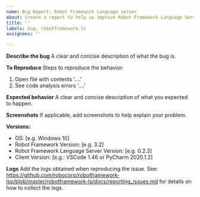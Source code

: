 ```yaml
---
name: Bug Report: Robot Framework Language server
about: Create a report to help us improve Robot Framework Language Server
title: ''
labels: bug, robotframework-ls
assignees: ''

---
```


**Describe the bug**
A clear and concise description of what the bug is.

**To Reproduce**
Steps to reproduce the behavior:
1. Open file with contents '....'
2. See code analysis errors '....'

**Expected behavior**
A clear and concise description of what you expected to happen.

**Screenshots**
If applicable, add screenshots to help explain your problem.

**Versions:**
 - OS: [e.g. Windows 10]
 - Robot Framework Version: [e.g. 3.2]
 - Robot Framework Language Server Version: [e.g. 0.2.3]
 - Client Version: [e.g.: VSCode 1.46 or PyCharm 2020.1.2]

**Logs**
Add the logs obtained when reproducing the issue.
See: https://github.com/robocorp/robotframework-lsp/blob/master/robotframework-ls/docs/reporting_issues.md for details on how to collect the logs.

